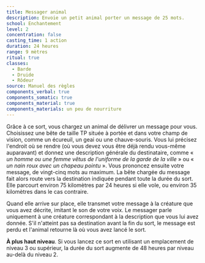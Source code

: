 ```yaml
---
title: Messager animal
description: Envoie un petit animal porter un message de 25 mots.
school: Enchantement
level: 2
concentration: false
casting_time: 1 action
duration: 24 heures
range: 9 mètres
ritual: true
classes:
  - Barde
  - Druide
  - Rôdeur
source: Manuel des règles
components_verbal: true
components_somatic: true
components_material: true
components_materials: un peu de nourriture
---
```

Grâce à ce sort, vous chargez un animal de délivrer un message pour vous. Choisissez une bête de taille TP située à portée et dans votre champ de vision, comme un écureuil, un geai ou une chauve-souris. Vous lui précisez l'endroit où se rendre (où vous devez vous être déjà rendu vous-même auparavant) et donnez une description générale du destinataire, comme « _un homme ou une femme vêtus de l'uniforme de la garde de la ville_ » ou « _un nain roux avec un chapeau pointu_ ». Vous prononcez ensuite votre message, de vingt-cinq mots au maximum. La bête chargée du message fait alors route vers la destination indiquée pendant toute la durée du sort. Elle parcourt environ 75 kilomètres par 24 heures si elle vole, ou environ 35 kilomètres dans le cas contraire.

Quand elle arrive sur place, elle transmet votre message à la créature que vous avez décrite, imitant le son de votre voix. Le messager parle uniquement à une créature correspondant à la description que vous lui avez donnée. S'il n'atteint pas sa destination avant la fin du sort, le message est perdu et l'animal retourne là où vous avez lancé le sort.

**À plus haut niveau**. Si vous lancez ce sort en utilisant un emplacement de niveau 3 ou supérieur, la durée du sort augmente de 48 heures par niveau au-delà du niveau 2.
